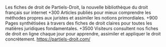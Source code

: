 Les fiches de droit de Partiels-Droit, la nouvelle bibliothèque du droit français sur internet
+300 Articles publiés pour mieux comprendre les méthodes propres aux juristes et assimiler les notions primordiales.
+900 Pages synthétisées à travers des fiches de droit claires pour toutes les matières juridiques fondamentales.
+3500 Visiteurs consultent nos fiches de droit en ligne chaque jour pour apprendre, assimiler et appliquer le droit concrètement.
https://partiels-droit.com/
